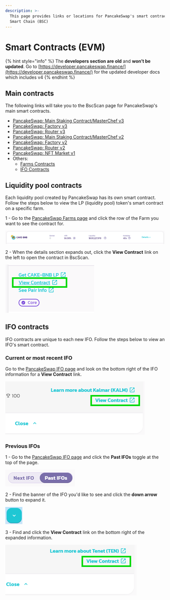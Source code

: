 ```yaml
---
description: >-
  This page provides links or locations for PancakeSwap's smart contracts on BNB
  Smart Chain (BSC)
---
```


# Smart Contracts (EVM)

{% hint style="info" %}
The **developers section are old** and **won’t be updated**. Go to [https://developer.pancakeswap.finance/](https://developer.pancakeswap.finance/) for the updated developer docs which includes v4
{% endhint %}

## Main contracts

The following links will take you to the BscScan page for PancakeSwap's main smart contracts.

* [PancakeSwap: Main Staking Contract/MasterChef v3](https://bscscan.com/address/0x556B9306565093C855AEA9AE92A594704c2Cd59e)
* [PancakeSwap: Factory v3](https://bscscan.com/address/0x0BFbCF9fa4f9C56B0F40a671Ad40E0805A091865)
* [PancakeSwap: Router v3](https://bscscan.com/address/0x13f4EA83D0bd40E75C8222255bc855a974568Dd4)
* [PancakeSwap: Main Staking Contract/MasterChef v2](https://bscscan.com/address/0xa5f8C5Dbd5F286960b9d90548680aE5ebFf07652)
* [PancakeSwap: Factory v2](https://bscscan.com/address/0xca143ce32fe78f1f7019d7d551a6402fc5350c73)
* [PancakeSwap: Router v2](https://bscscan.com/address/0x10ed43c718714eb63d5aa57b78b54704e256024e)
* [PancakeSwap: NFT Market v1](https://bscscan.com/address/0x17539cca21c7933df5c980172d22659b8c345c5a)
* Others:
  * [Farms Contracts](./#farms-contracts)
  * [IFO Contracts](./#ifo-contracts)

## Liquidity pool contracts

Each liquidity pool created by PancakeSwap has its own smart contract. Follow the steps below to view the LP (liquidity pool) token's smart contract on a specific farm.

1 - Go to the [PancakeSwap Farms page](https://pancakeswap.finance/farms) and click the row of the Farm you want to see the contract for.

![](<../../.gitbook/assets/image (69).png>)

2 - When the details section expands out, click the **View Contract** link on the left to open the contract in BscScan.

![](<../../.gitbook/assets/image (123).png>)

## IFO contracts

IFO contracts are unique to each new IFO. Follow the steps below to view an IFO's smart contract.

### Current or most recent IFO

Go to the [PancakeSwap IFO page](https://pancakeswap.finance/ifo) and look on the bottom right of the IFO information for a **View Contract** link.

![](<../../.gitbook/assets/image (160).png>)

### Previous IFOs

1 - Go to the [PancakeSwap IFO page](https://pancakeswap.finance/ifo) and click the **Past IFOs** toggle at the top of the page.

![](<../../.gitbook/assets/image (112).png>)

2 - Find the banner of the IFO you'd like to see and click the **down arrow** button to expand it.

![](<../../.gitbook/assets/image (268).png>)

3 - Find and click the **View Contract** link on the bottom right of the expanded information.

![](<../../.gitbook/assets/image (219).png>)

